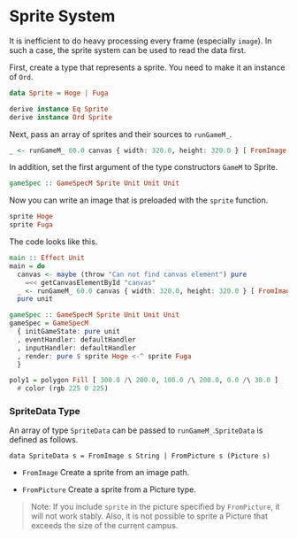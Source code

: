 # Sprite System

It is inefficient to do heavy processing every frame (especially `image`). In such a case, the sprite system can be used to read the data first.


First, create a type that represents a sprite. You need to make it an instance of `Ord`.
```purescript
data Sprite = Hoge | Fuga

derive instance Eq Sprite
derive instance Ord Sprite
```

Next, pass an array of sprites and their sources to `runGameM_`.
```purescript
_ <- runGameM_ 60.0 canvas { width: 320.0, height: 320.0 } [ FromImage Hoge "/images/hoge.png", FromPicture Fuga poly1 ] gameSpec
```

In addition, set the first argument of the type constructors `GameM` to Sprite.

```purescript
gameSpec :: GameSpecM Sprite Unit Unit Unit
```

Now you can write an image that is preloaded with the `sprite` function.
```purescript
sprite Hoge
sprite Fuga
```

The code looks like this.

```purescript
main :: Effect Unit
main = do
  canvas <- maybe (throw "Can not find canvas element") pure
    =<< getCanvasElementById "canvas"
  _ <- runGameM_ 60.0 canvas { width: 320.0, height: 320.0 } [ FromImage Hoge "/images/hoge.png", FromPicture Fuga poly1 ] gameSpec
  pure unit

gameSpec :: GameSpecM Sprite Unit Unit Unit
gameSpec = GameSpecM
  { initGameState: pure unit
  , eventHandler: defaultHandler
  , inputHandler: defaultHandler
  , render: pure $ sprite Hoge <-^ sprite Fuga
  }

poly1 = polygon Fill [ 300.0 /\ 200.0, 100.0 /\ 200.0, 0.0 /\ 30.0 ]
  # color (rgb 225 0 225)
```

### SpriteData Type
An array of type `SpriteData` can be passed to `runGameM_`.`SpriteData` is defined as follows.

```
data SpriteData s = FromImage s String | FromPicture s (Picture s)
```

- `FromImage`
Create a sprite from an image path.

- `FromPicture`
Create a sprite from a Picture type.

>Note: If you include `sprite` in the picture specified by `FromPicture`, it will not work stably. Also, it is not possible to sprite a Picture that exceeds the size of the current campus.
